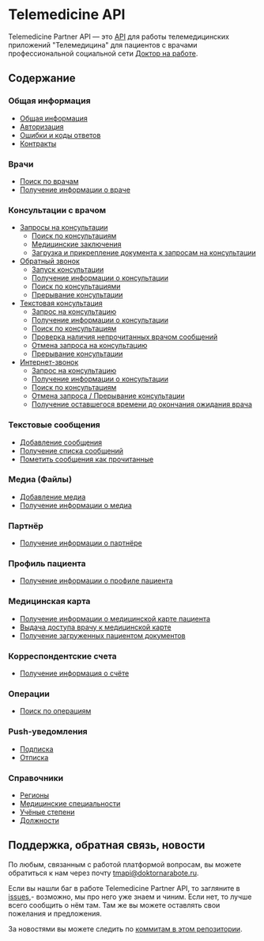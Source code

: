 # Telemedicine API

Telemedicine Partner API — это [API](https://ru.wikipedia.org/wiki/API) для работы телемедицинских приложений "Телемедицина" для пациентов с врачами профессиональной социальной сети [Доктор на работе](https://www.doktornarabote.ru/AboutUs).

## Содержание

### Общая информация

* [Общая информация](https://github.com/doktornarabote/telemedicine-partner-api/blob/master/docs/general.md)
* [Авторизация](https://github.com/doktornarabote/telemedicine-partner-api/blob/master/docs/authorization.md)
* [Ошибки и коды ответов](https://github.com/doktornarabote/telemedicine-partner-api/blob/master/docs/errors.md)
* [Контракты](https://github.com/doktornarabote/telemedicine-partner-api/blob/master/docs/contracts.md)

### Врачи

* [Поиск по врачам](https://github.com/doktornarabote/telemedicine-partner-api/blob/master/docs/doctors.md)
* [Получение информации о враче](https://github.com/doktornarabote/telemedicine-partner-api/blob/master/docs/doctors.md)

### Консультации с врачом

* [Запросы на консультации](https://github.com/doktornarabote/telemedicine-partner-api/blob/master/docs/requests.md)
  * [Поиск по консультациям](https://github.com/doktornarabote/telemedicine-partner-api/blob/master/docs/requests.md)
  * [Медицинские заключения](https://github.com/doktornarabote/telemedicine-partner-api/blob/master/docs/requests.md)
  * [Загрузка и прикрепление документа к запросам на консультации](https://github.com/doktornarabote/telemedicine-partner-api/blob/master/docs/requests.md)
* [Обратный звонок](https://github.com/doktornarabote/telemedicine-partner-api/blob/master/docs/callbacks.md)
  * [Запуск консультации](https://github.com/doktornarabote/telemedicine-partner-api/blob/master/docs/callbacks.md)
  * [Получение информации о консультации](https://github.com/doktornarabote/telemedicine-partner-api/blob/master/docs/callbacks.md)
  * [Поиск по консультациями](https://github.com/doktornarabote/telemedicine-partner-api/blob/master/docs/callbacks.md)
  * [Прерывание консультации](https://github.com/doktornarabote/telemedicine-partner-api/blob/master/docs/callbacks.md)
* [Текстовая консультация](https://github.com/doktornarabote/telemedicine-partner-api/blob/master/docs/writings.md)
  * [Запрос на консультацию](https://github.com/doktornarabote/telemedicine-partner-api/blob/master/docs/writings.md)
  * [Получение информации о консультации](https://github.com/doktornarabote/telemedicine-partner-api/blob/master/docs/writings.md)
  * [Поиск по консультациям](https://github.com/doktornarabote/telemedicine-partner-api/blob/master/docs/writings.md)
  * [Проверка наличия непрочитанных врачом сообщений](https://github.com/doktornarabote/telemedicine-partner-api/blob/master/docs/writings.md)
  * [Отмена запроса на консультацию](https://github.com/doktornarabote/telemedicine-partner-api/blob/master/docs/writings.md)
  * [Прерывание консультации](https://github.com/doktornarabote/telemedicine-partner-api/blob/master/docs/writings.md)
* [Интернет-звонок](https://github.com/doktornarabote/telemedicine-partner-api/blob/master/docs/voip.md)
  * [Запрос на консультацию](https://github.com/doktornarabote/telemedicine-partner-api/blob/master/docs/voip.md)
  * [Получение информации о консультации](https://github.com/doktornarabote/telemedicine-partner-api/blob/master/docs/voip.md)
  * [Поиск по консультациям](https://github.com/doktornarabote/telemedicine-partner-api/blob/master/docs/voip.md)
  * [Отмена запроса / Прерывание консультации](https://github.com/doktornarabote/telemedicine-partner-api/blob/master/docs/voip.md)
  * [Получение оставшегося времени до окончания ожидания врача](https://github.com/doktornarabote/telemedicine-partner-api/blob/master/docs/voip.md)

### Текстовые сообщения

* [Добавление сообщения](https://github.com/doktornarabote/telemedicine-partner-api/blob/master/docs/messages.md)
* [Получение списка сообщений](https://github.com/doktornarabote/telemedicine-partner-api/blob/master/docs/messages.md)
* [Пометить сообщения как прочитанные](https://github.com/doktornarabote/telemedicine-partner-api/blob/master/docs/messages.md)

### Медиа (Файлы)

* [Добавление медиа](https://github.com/doktornarabote/telemedicine-partner-api/blob/master/docs/medias.md)
* [Получение информации о медиа](https://github.com/doktornarabote/telemedicine-partner-api/blob/master/docs/medias.md)

### Партнёр

* [Получение информации о партнёре](https://github.com/doktornarabote/telemedicine-partner-api/blob/master/docs/partner.md)

### Профиль пациента

* [Получение информации о профиле пациента](https://github.com/doktornarabote/telemedicine-partner-api/blob/master/docs/profile.md)

### Медицинская карта

* [Получение информации о медицинской карте пациента](https://github.com/doktornarabote/telemedicine-partner-api/blob/master/docs/medicalcard.md)
* [Выдача доступа врачу к медицинской карте](https://github.com/doktornarabote/telemedicine-partner-api/blob/master/docs/medicalcard.md)
* [Получение загруженных пациентом документов](https://github.com/doktornarabote/telemedicine-partner-api/blob/master/docs/medicalcard.md)

### Корреспондентские счета

* [Получение информация о счёте](https://github.com/doktornarabote/telemedicine-partner-api/blob/master/docs/correspondentaccounts.md)

### Операции

* [Поиск по операциям](https://github.com/doktornarabote/telemedicine-partner-api/blob/master/docs/operations.md)

### Push-уведомления

* [Подписка](https://github.com/doktornarabote/telemedicine-partner-api/blob/master/docs/pushnotifications.md)
* [Отписка](https://github.com/doktornarabote/telemedicine-partner-api/blob/master/docs/pushnotifications.md)

### Справочники

* [Регионы](https://github.com/doktornarabote/telemedicine-partner-api/blob/master/docs/regions.md)
* [Медицинские специальности](https://github.com/doktornarabote/telemedicine-partner-api/blob/master/docs/medicalspecialties.md)
* [Учёные степени](https://github.com/doktornarabote/telemedicine-partner-api/blob/master/docs/degrees.md)
* [Должности](https://github.com/doktornarabote/telemedicine-partner-api/blob/master/docs/medicalpositions.md)

## Поддержка, обратная связь, новости

По любым, связанным с работой платформой вопросам, вы можете обратиться к нам через почту tmapi@doktornarabote.ru.

Если вы нашли баг в работе Telemedicine Partner API, то загляните в
[issues](https://github.com/doktornarabote/telemedicine-partner-api/issues),- возможно, мы про него уже знаем и чиним. Если нет, то лучше всего сообщить о нём там. Там же вы можете оставлять свои пожелания и предложения.

За новостями вы можете следить по
[коммитам в этом репозитории](https://github.com/doktornarabote/telemedicine-partner-api/commits/master).
